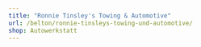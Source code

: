 ```yaml
---
title: "Ronnie Tinsley's Towing & Automotive"
url: /belton/ronnie-tinsleys-towing-und-automotive/
shop: Autowerkstatt
---
```


